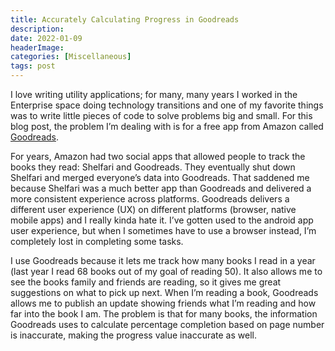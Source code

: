 ```yaml
---
title: Accurately Calculating Progress in Goodreads
description: 
date: 2022-01-09
headerImage: 
categories: [Miscellaneous]
tags: post
---
```


I love writing utility applications; for many, many years I worked in the Enterprise space doing technology transitions and one of my favorite things was to write little pieces of code to solve problems big and small. For this blog post, the problem I’m dealing with is for a free app from Amazon called [Goodreads](https://www.goodreads.com/).

For years, Amazon had two social apps that allowed people to track the books they read: Shelfari and Goodreads. They eventually shut down Shelfari and merged everyone’s data into Goodreads. That saddened me because Shelfari was a much better app than Goodreads and delivered a more consistent experience across platforms. Goodreads delivers a different user experience (UX) on different platforms (browser, native mobile apps) and I really kinda hate it. I’ve gotten used to the android app user experience, but when I sometimes have to use a browser instead, I’m completely lost in completing some tasks.

I use Goodreads because it lets me track how many books I read in a year (last year I read 68 books out of my goal of reading 50). It also allows me to see the books family and friends are reading, so it gives me great suggestions on what to pick up next. When I’m reading a book, Goodreads allows me to publish an update showing friends what I’m reading and how far into the book I am. The problem is that for many books, the information Goodreads uses to calculate percentage completion based on page number is inaccurate, making the progress value inaccurate as well.
